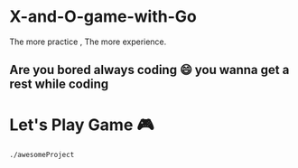 # X-and-O-game-with-Go
The more practice , The more experience.
## Are you bored always coding 😄 you wanna get a rest while coding

# Let's Play Game 🎮


```
./awesomeProject
```

